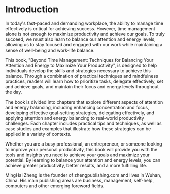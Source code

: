 # Introduction

In today's fast-paced and demanding workplace, the ability to manage time effectively is critical for achieving success. However, time management alone is not enough to maximize productivity and achieve our goals. To truly succeed, we must also learn to balance our attention and energy levels, allowing us to stay focused and engaged with our work while maintaining a sense of well-being and work-life balance.

This book, "Beyond Time Management: Techniques for Balancing Your Attention and Energy to Maximize Your Productivity", is designed to help individuals develop the skills and strategies necessary to achieve this balance. Through a combination of practical techniques and mindfulness practices, readers will learn how to prioritize tasks, delegate effectively, set and achieve goals, and maintain their focus and energy levels throughout the day.

The book is divided into chapters that explore different aspects of attention and energy balancing, including enhancing concentration and focus, developing effective goal-setting strategies, delegating effectively, and applying attention and energy balancing to real-world productivity challenges. Each chapter includes practical tips and techniques, as well as case studies and examples that illustrate how these strategies can be applied in a variety of contexts.

Whether you are a busy professional, an entrepreneur, or someone looking to improve your personal productivity, this book will provide you with the tools and insights you need to achieve your goals and maximize your potential. By learning to balance your attention and energy levels, you can achieve greater productivity, better results, and a more fulfilling life.

MingHai Zheng is the founder of zhengpublishing.com and lives in Wuhan, China. His main publishing areas are business, management, self-help, computers and other emerging foreword fields.
